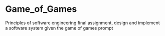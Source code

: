 # Game_of_Games
Principles of software engineering final assignment, design and implement a software system given the game of games prompt
